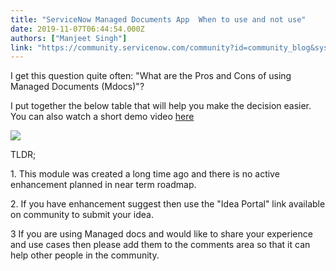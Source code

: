 ```yaml
---
title: "ServiceNow Managed Documents App  When to use and not use"
date: 2019-11-07T06:44:54.000Z
authors: ["Manjeet Singh"]
link: "https://community.servicenow.com/community?id=community_blog&sys_id=a1acd094db8988d4f7fca851ca961954"
---
```

<p>I get this question quite often: &#34;<span class="ng-binding">What are the Pros and Cons of using Managed Documents (Mdocs)&#34;?</span></p>
<p><span class="ng-binding">I put together the below table that will help you make the decision easier. You can also watch a short demo video <a href="https://community.servicenow.com/community?id&#61;community_video&amp;sys_id&#61;f6b918d8db0988d4f7fca851ca96192e" target="_blank" rel="noopener noreferrer nofollow">here</a> </span></p>
<p><span class="ng-binding"><img style="max-width: 100%; max-height: 480px;" src="https://community.servicenow.com/a2db189cdb4988d4f7fca851ca96193b.iix" /></span></p>
<p>TLDR;</p>
<p>1. This module was created a long time ago and there is no active enhancement planned in near term roadmap.</p>
<p>2. If you have enhancement suggest then use the &#34;Idea Portal&#34; link available on community to submit your idea.</p>
<p>3 If you are using Managed docs and would like to share your experience and use cases then please add them to the comments area so that it can help other people in the community.</p>
<p> </p>
<p> </p>
<p> </p>